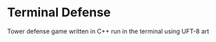 Terminal Defense
===============

Tower defense game written in C++ run in the terminal using UFT-8 art
